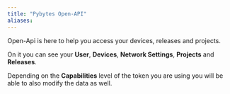 ```yaml
---
title: "Pybytes Open-API"
aliases:
---
```


Open-Api is here to help you access your devices, releases and projects.

On it you can see your **User**, **Devices**, **Network Settings**, **Projects** and **Releases**.

Depending on the **Capabilities** level of the token you are using you will be able to also modify the data as well.